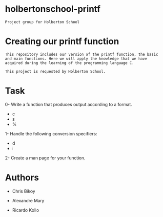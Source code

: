 #   holbertonschool-printf

    Project group for Holberton School

#   Creating our printf function

    This repository includes our version of the printf function, the basic and main functions. Here we will apply the knowledge that we have acquired during the learning of the programming language C.
    
    This project is requested by Holberton School.


#   Task

0-  Write a function that produces output according to a format.

-   c
-   s
-   %

1-  Handle the following conversion specifiers:

-   d
-   i

2-  Create a man page for your function.


#   Authors

-   Chris Bikoy

-   Alexandre Mary

-   Ricardo Kollo
